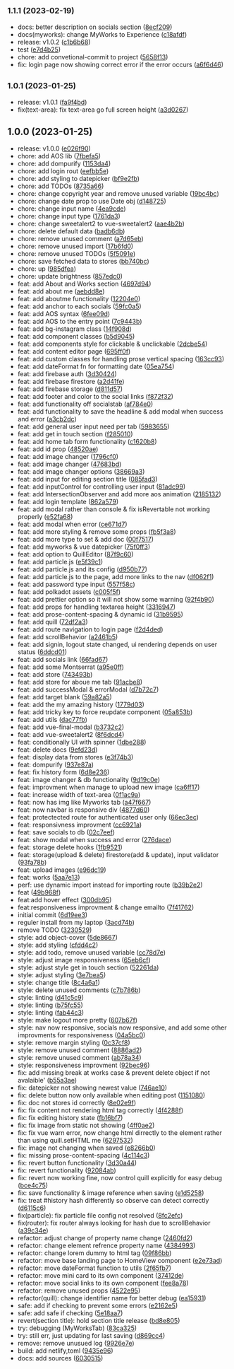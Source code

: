 ## <small>1.1.1 (2023-02-19)</small>

* docs: better description on socials section ([8ecf209](https://github.com/gkyla/giras/commit/8ecf209))
* docs(myworks): change MyWorks to Experience ([c18afdf](https://github.com/gkyla/giras/commit/c18afdf))
* release: v1.0.2 ([c1b6b68](https://github.com/gkyla/giras/commit/c1b6b68))
* test ([e7d4b25](https://github.com/gkyla/giras/commit/e7d4b25))
* chore: add convetional-commit to project ([5658f13](https://github.com/gkyla/giras/commit/5658f13))
* fix: login page now showing correct error if the error occurs ([a6f6d46](https://github.com/gkyla/giras/commit/a6f6d46))



## <small>1.0.1 (2023-01-25)</small>

* release: v1.0.1 ([fa9f4bd](https://github.com/gkyla/giras/commit/fa9f4bd))
* fix(text-area): fix text-area go full screen height ([a3d0267](https://github.com/gkyla/giras/commit/a3d0267))



## 1.0.0 (2023-01-25)

* release: v1.0.0 ([e026f90](https://github.com/gkyla/giras/commit/e026f90))
* chore: add AOS lib ([7fbefa5](https://github.com/gkyla/giras/commit/7fbefa5))
* chore: add dompurify ([1153da4](https://github.com/gkyla/giras/commit/1153da4))
* chore: add login rout ([eefbb5e](https://github.com/gkyla/giras/commit/eefbb5e))
* chore: add styling to datepicker ([bf9e2fb](https://github.com/gkyla/giras/commit/bf9e2fb))
* chore: add TODOs ([8735a66](https://github.com/gkyla/giras/commit/8735a66))
* chore: change copyright year and remove unused variable ([19bc4bc](https://github.com/gkyla/giras/commit/19bc4bc))
* chore: change date prop to use Date obj ([d148725](https://github.com/gkyla/giras/commit/d148725))
* chore: change input name ([4ea9cde](https://github.com/gkyla/giras/commit/4ea9cde))
* chore: change input type ([1761da3](https://github.com/gkyla/giras/commit/1761da3))
* chore: change sweetalert2 to vue-sweetalert2 ([aae4b2b](https://github.com/gkyla/giras/commit/aae4b2b))
* chore: delete default data ([badb6db](https://github.com/gkyla/giras/commit/badb6db))
* chore: remove unused comment ([a7d65eb](https://github.com/gkyla/giras/commit/a7d65eb))
* chore: remove unused import ([17b6fd0](https://github.com/gkyla/giras/commit/17b6fd0))
* chore: remove unused TODOs ([5f5091e](https://github.com/gkyla/giras/commit/5f5091e))
* chore: save fetched data to stores ([bb740bc](https://github.com/gkyla/giras/commit/bb740bc))
* chore: up ([985dfea](https://github.com/gkyla/giras/commit/985dfea))
* chore: update brightness ([857edc0](https://github.com/gkyla/giras/commit/857edc0))
* feat: add About and Works section ([4697d94](https://github.com/gkyla/giras/commit/4697d94))
* feat: add about me ([aebdd8e](https://github.com/gkyla/giras/commit/aebdd8e))
* feat: add aboutme functionality ([12204e0](https://github.com/gkyla/giras/commit/12204e0))
* feat: add anchor to each socials ([59fc0a5](https://github.com/gkyla/giras/commit/59fc0a5))
* feat: add AOS syntax ([6fee09d](https://github.com/gkyla/giras/commit/6fee09d))
* feat: add AOS to the entry point ([7c9443b](https://github.com/gkyla/giras/commit/7c9443b))
* feat: add bg-instagram class ([14f908d](https://github.com/gkyla/giras/commit/14f908d))
* feat: add component classes ([b5d9045](https://github.com/gkyla/giras/commit/b5d9045))
* feat: add components style for clickable & unclickable ([2dcbe54](https://github.com/gkyla/giras/commit/2dcbe54))
* feat: add content editor page ([695ff0f](https://github.com/gkyla/giras/commit/695ff0f))
* feat: add custom classes for handling prose vertical spacing ([163cc93](https://github.com/gkyla/giras/commit/163cc93))
* feat: add dateFormat fn for formatting date ([05ea754](https://github.com/gkyla/giras/commit/05ea754))
* feat: add firebase auth ([3d30424](https://github.com/gkyla/giras/commit/3d30424))
* feat: add firebase firestore ([a2d41fe](https://github.com/gkyla/giras/commit/a2d41fe))
* feat: add firebase storage ([d811d57](https://github.com/gkyla/giras/commit/d811d57))
* feat: add footer and color to the social links ([f872f32](https://github.com/gkyla/giras/commit/f872f32))
* feat: add functionality off socialstab ([af784e0](https://github.com/gkyla/giras/commit/af784e0))
* feat: add functionality to save the headline & add modal when success and error ([a3cb2dc](https://github.com/gkyla/giras/commit/a3cb2dc))
* feat: add general user input need per tab ([5983655](https://github.com/gkyla/giras/commit/5983655))
* feat: add get in touch section ([f285010](https://github.com/gkyla/giras/commit/f285010))
* feat: add home tab form functionality ([c1620b8](https://github.com/gkyla/giras/commit/c1620b8))
* feat: add id prop ([48520ae](https://github.com/gkyla/giras/commit/48520ae))
* feat: add image changer ([1796cf0](https://github.com/gkyla/giras/commit/1796cf0))
* feat: add image changer ([47683bd](https://github.com/gkyla/giras/commit/47683bd))
* feat: add image changer options ([38669a3](https://github.com/gkyla/giras/commit/38669a3))
* feat: add input for editing section title ([085fad3](https://github.com/gkyla/giras/commit/085fad3))
* feat: add inputControl for controlling user input ([81adc99](https://github.com/gkyla/giras/commit/81adc99))
* feat: add IntersectionObserver and add more aos animation ([2185132](https://github.com/gkyla/giras/commit/2185132))
* feat: add login template ([862a579](https://github.com/gkyla/giras/commit/862a579))
* feat: add modal rather than console & fix isRevertable not working properly ([e52fa68](https://github.com/gkyla/giras/commit/e52fa68))
* feat: add modal when error ([ce671d7](https://github.com/gkyla/giras/commit/ce671d7))
* feat: add more styling & remove some props ([fb5f3a8](https://github.com/gkyla/giras/commit/fb5f3a8))
* feat: add more type to set & add doc ([00f7517](https://github.com/gkyla/giras/commit/00f7517))
* feat: add myworks & vue datepicker ([75f0ff3](https://github.com/gkyla/giras/commit/75f0ff3))
* feat: add option to QuillEditor ([87f9c60](https://github.com/gkyla/giras/commit/87f9c60))
* feat: add particle.js ([e5f39c1](https://github.com/gkyla/giras/commit/e5f39c1))
* feat: add particle.js and its config ([d950b77](https://github.com/gkyla/giras/commit/d950b77))
* feat: add particle.js to the page, add more links to the nav ([df062f1](https://github.com/gkyla/giras/commit/df062f1))
* feat: add password type input ([557f58c](https://github.com/gkyla/giras/commit/557f58c))
* feat: add polkadot assets ([c005f5f](https://github.com/gkyla/giras/commit/c005f5f))
* feat: add prettier option so it will not show some warning ([92f4b90](https://github.com/gkyla/giras/commit/92f4b90))
* feat: add props for handling textarea height ([3316947](https://github.com/gkyla/giras/commit/3316947))
* feat: add prose-content-spacing & dynamic id ([31b9595](https://github.com/gkyla/giras/commit/31b9595))
* feat: add quill ([72df2a3](https://github.com/gkyla/giras/commit/72df2a3))
* feat: add route navigation to login page ([f2d4ded](https://github.com/gkyla/giras/commit/f2d4ded))
* feat: add scrollBehavior ([a2461b5](https://github.com/gkyla/giras/commit/a2461b5))
* feat: add signin, logout state changed, ui rendering depends on user status ([6ddcd01](https://github.com/gkyla/giras/commit/6ddcd01))
* feat: add socials link ([66fad67](https://github.com/gkyla/giras/commit/66fad67))
* feat: add some Montserrat ([a95e0ff](https://github.com/gkyla/giras/commit/a95e0ff))
* feat: add store ([743493b](https://github.com/gkyla/giras/commit/743493b))
* feat: add store for aboue me tab ([91acbe8](https://github.com/gkyla/giras/commit/91acbe8))
* feat: add successModal & errorModal ([d7b72c7](https://github.com/gkyla/giras/commit/d7b72c7))
* feat: add target blank ([59a82a5](https://github.com/gkyla/giras/commit/59a82a5))
* feat: add the my amazing history ([1779d03](https://github.com/gkyla/giras/commit/1779d03))
* feat: add tricky key to force reupdate component ([05a853b](https://github.com/gkyla/giras/commit/05a853b))
* feat: add utils ([dac77fb](https://github.com/gkyla/giras/commit/dac77fb))
* feat: add vue-final-modal ([b3732c2](https://github.com/gkyla/giras/commit/b3732c2))
* feat: add vue-sweetalert2 ([8f6dcd4](https://github.com/gkyla/giras/commit/8f6dcd4))
* feat: conditionally UI with spinner ([1dbe288](https://github.com/gkyla/giras/commit/1dbe288))
* feat: delete docs ([9efd23d](https://github.com/gkyla/giras/commit/9efd23d))
* feat: display data from stores ([e3f74b3](https://github.com/gkyla/giras/commit/e3f74b3))
* feat: dompurify ([937e87a](https://github.com/gkyla/giras/commit/937e87a))
* feat: fix history form ([6d8e236](https://github.com/gkyla/giras/commit/6d8e236))
* feat: image changer & db functionality ([9d19c0e](https://github.com/gkyla/giras/commit/9d19c0e))
* feat: improvment when manage to upload new image ([ca6ff17](https://github.com/gkyla/giras/commit/ca6ff17))
* feat: increase width of text-area ([0f1ac9a](https://github.com/gkyla/giras/commit/0f1ac9a))
* feat: now has img like Myworks tab ([a47f667](https://github.com/gkyla/giras/commit/a47f667))
* feat: now navbar is  responsive div ([4877d60](https://github.com/gkyla/giras/commit/4877d60))
* feat: protectected route for authenticated user only ([66ec3ec](https://github.com/gkyla/giras/commit/66ec3ec))
* feat: responsivness improvment ([cc6921a](https://github.com/gkyla/giras/commit/cc6921a))
* feat: save socials to db ([02c7eef](https://github.com/gkyla/giras/commit/02c7eef))
* feat: show modal when success and error ([276dace](https://github.com/gkyla/giras/commit/276dace))
* feat: storage delete hooks ([1fb9521](https://github.com/gkyla/giras/commit/1fb9521))
* feat: storage(upload & delete) firestore(add & update), input validator ([93fa78b](https://github.com/gkyla/giras/commit/93fa78b))
* feat: upload images ([e96dc19](https://github.com/gkyla/giras/commit/e96dc19))
* feat: works ([5aa7e13](https://github.com/gkyla/giras/commit/5aa7e13))
* perf: use dynamic import instead for importing route ([b39b2e2](https://github.com/gkyla/giras/commit/b39b2e2))
* feat ([49b968f](https://github.com/gkyla/giras/commit/49b968f))
* feat:add hover effect ([300db95](https://github.com/gkyla/giras/commit/300db95))
* feat:responsiveness improvment & change emailto ([7f41762](https://github.com/gkyla/giras/commit/7f41762))
* initial commit ([6d19ee3](https://github.com/gkyla/giras/commit/6d19ee3))
* reguler install from my laptop ([3acd74b](https://github.com/gkyla/giras/commit/3acd74b))
* remove TODO ([3230529](https://github.com/gkyla/giras/commit/3230529))
* style: add object-cover ([5de8667](https://github.com/gkyla/giras/commit/5de8667))
* style: add styling ([cfdd4c2](https://github.com/gkyla/giras/commit/cfdd4c2))
* style: add todo, remove unused variable ([cc78d7e](https://github.com/gkyla/giras/commit/cc78d7e))
* style: adjust image responsiveness ([65eb6cf](https://github.com/gkyla/giras/commit/65eb6cf))
* style: adjust style get in touch section ([52261da](https://github.com/gkyla/giras/commit/52261da))
* style: adjust styling ([3e7bea5](https://github.com/gkyla/giras/commit/3e7bea5))
* style: change title ([8c4a6a1](https://github.com/gkyla/giras/commit/8c4a6a1))
* style: delete unused comments ([c7b786b](https://github.com/gkyla/giras/commit/c7b786b))
* style: linting ([d41c5c9](https://github.com/gkyla/giras/commit/d41c5c9))
* style: linting ([b75fc55](https://github.com/gkyla/giras/commit/b75fc55))
* style: linting ([fab44c3](https://github.com/gkyla/giras/commit/fab44c3))
* style: make logout more pretty ([607b67f](https://github.com/gkyla/giras/commit/607b67f))
* style: nav now responsive, socials now responsive, and add some other improvments for responsiveness ([04a5bc0](https://github.com/gkyla/giras/commit/04a5bc0))
* style: remove margin styling ([0c37cf8](https://github.com/gkyla/giras/commit/0c37cf8))
* style: remove unused comment ([8886ad2](https://github.com/gkyla/giras/commit/8886ad2))
* style: remove unused comment ([ab78a34](https://github.com/gkyla/giras/commit/ab78a34))
* style: responsiveness improvment ([92bec96](https://github.com/gkyla/giras/commit/92bec96))
* fix: add missing break at works case & prevent delete object if not avalaible' ([b55a3ae](https://github.com/gkyla/giras/commit/b55a3ae))
* fix: datepicker not showing newest value ([746ae10](https://github.com/gkyla/giras/commit/746ae10))
* fix: delete button now only available when editing post ([1151080](https://github.com/gkyla/giras/commit/1151080))
* fix: doc not stores id correctly ([8e02e9f](https://github.com/gkyla/giras/commit/8e02e9f))
* fix: fix content not rendering html tag correctly ([4f4288f](https://github.com/gkyla/giras/commit/4f4288f))
* fix: fix editing history state ([fb16bf7](https://github.com/gkyla/giras/commit/fb16bf7))
* fix: fix image from static not showing ([4ff0ae2](https://github.com/gkyla/giras/commit/4ff0ae2))
* fix: fix vue warn error, now change html dirrectly to the element rather than using quill.setHTML me ([6297532](https://github.com/gkyla/giras/commit/6297532))
* fix: image not changing when saved ([e8266b0](https://github.com/gkyla/giras/commit/e8266b0))
* fix: missing prose-content-spacing ([4c114c3](https://github.com/gkyla/giras/commit/4c114c3))
* fix: revert button functionality ([3d30a44](https://github.com/gkyla/giras/commit/3d30a44))
* fix: revert functionality ([92084ab](https://github.com/gkyla/giras/commit/92084ab))
* fix: revert now working fine, now control quill explicitly for easy debug ([bce4c75](https://github.com/gkyla/giras/commit/bce4c75))
* fix: save functionality & image reference when saving ([e1d5258](https://github.com/gkyla/giras/commit/e1d5258))
* fix: treat #history hash differently so observe can detect correctly ([d6115c6](https://github.com/gkyla/giras/commit/d6115c6))
* fix(particle): fix particle file config not resolved ([8fc2efc](https://github.com/gkyla/giras/commit/8fc2efc))
* fix(router): fix router always looking for hash due to scrollBehavior ([a39c34e](https://github.com/gkyla/giras/commit/a39c34e))
* refactor: adjust change of property name change ([2460fd2](https://github.com/gkyla/giras/commit/2460fd2))
* refactor: change element refrence property name ([4384993](https://github.com/gkyla/giras/commit/4384993))
* refactor: change lorem dummy to html tag ([09f86bb](https://github.com/gkyla/giras/commit/09f86bb))
* refactor: move base landing page to HomeView component ([e2e73ad](https://github.com/gkyla/giras/commit/e2e73ad))
* refactor: move dateFormat function to utils ([2f65fb7](https://github.com/gkyla/giras/commit/2f65fb7))
* refactor: move mini card to its own component ([37412de](https://github.com/gkyla/giras/commit/37412de))
* refactor: move social links to its own component ([fee8a78](https://github.com/gkyla/giras/commit/fee8a78))
* refactor: remove unused props ([4522e95](https://github.com/gkyla/giras/commit/4522e95))
* refactor(quill): change identifier name for better debug ([ea15931](https://github.com/gkyla/giras/commit/ea15931))
* safe: add if checking to prevent some errors ([e2162e5](https://github.com/gkyla/giras/commit/e2162e5))
* safe: add safe if checking ([5e18aa7](https://github.com/gkyla/giras/commit/5e18aa7))
* revert(section title): hold section title release ([bd8e805](https://github.com/gkyla/giras/commit/bd8e805))
* try: debugging (MyWorksTab) ([83ca325](https://github.com/gkyla/giras/commit/83ca325))
* try: still err, just updating for last saving ([d869cc4](https://github.com/gkyla/giras/commit/d869cc4))
* remove: remove unusued log ([9926e7e](https://github.com/gkyla/giras/commit/9926e7e))
* build: add netlify,toml ([9435e96](https://github.com/gkyla/giras/commit/9435e96))
* docs: add sources ([6030515](https://github.com/gkyla/giras/commit/6030515))



